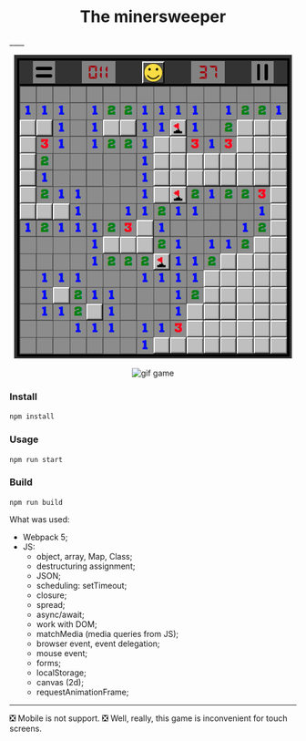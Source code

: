<h1 align="center">The minersweeper</h1>
____
<p align="center">
<img src="./readme-assets/game16x16.png" alt="game">
</p>
<p align="center">
<img src="./readme_assets/game.gif" alt="gif game">
</p>

### Install
```
npm install
```
### Usage
```
npm run start
```
### Build
```
npm run build
```

What was used:
- Webpack 5;
- JS:
  + object, array, Map, Class;
  + destructuring assignment;
  + JSON;
  + scheduling: setTimeout;
  + closure;
  + spread;
  + async/await;
  + work with DOM;
  + matchMedia (media queries from JS);
  + browser event, event delegation;
  + mouse event;
  + forms;
  + localStorage;
  + canvas (2d);
  + requestAnimationFrame;
____
:negative_squared_cross_mark: Mobile is not support. :negative_squared_cross_mark:
Well, really, this game is inconvenient for touch screens.
